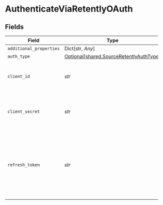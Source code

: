 # AuthenticateViaRetentlyOAuth


## Fields

| Field                                                                                             | Type                                                                                              | Required                                                                                          | Description                                                                                       |
| ------------------------------------------------------------------------------------------------- | ------------------------------------------------------------------------------------------------- | ------------------------------------------------------------------------------------------------- | ------------------------------------------------------------------------------------------------- |
| `additional_properties`                                                                           | Dict[str, *Any*]                                                                                  | :heavy_minus_sign:                                                                                | N/A                                                                                               |
| `auth_type`                                                                                       | [Optional[shared.SourceRetentlyAuthType]](../../models/shared/sourceretentlyauthtype.md)          | :heavy_minus_sign:                                                                                | N/A                                                                                               |
| `client_id`                                                                                       | *str*                                                                                             | :heavy_check_mark:                                                                                | The Client ID of your Retently developer application.                                             |
| `client_secret`                                                                                   | *str*                                                                                             | :heavy_check_mark:                                                                                | The Client Secret of your Retently developer application.                                         |
| `refresh_token`                                                                                   | *str*                                                                                             | :heavy_check_mark:                                                                                | Retently Refresh Token which can be used to fetch new Bearer Tokens when the current one expires. |